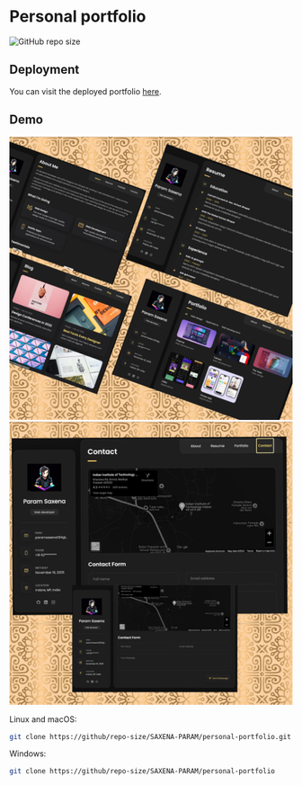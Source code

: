# Personal portfolio

![GitHub repo size](https://img.shields.io/github/repo-size/SAXENA-PARAM/personal-portfolio)

## Deployment

You can visit the deployed portfolio [here](https://saxena-param.github.io/personal-portfolio/).

## Demo

![vCard Desktop Demo](./website-demo-image/desktop1.jpg "Desktop Demo")
![vCard Desktop2 Demo](./website-demo-image/desktop2.jpg "Desktop Demo")


Linux and macOS:

```bash
git clone https://github/repo-size/SAXENA-PARAM/personal-portfolio.git
```

Windows:

```bash
git clone https://github/repo-size/SAXENA-PARAM/personal-portfolio
```


